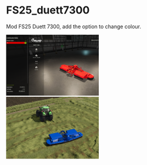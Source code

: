 # FS25_duett7300
Mod FS25 Duett 7300, add the option to change colour.

<img src="https://raw.githubusercontent.com/bitfogav/image-repo/main/tempStore.png" style="width: 50%;">

<img src="https://raw.githubusercontent.com/bitfogav/image-repo/main/tempDemo.png" style="width: 50%;">


